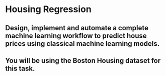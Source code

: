 # Housing Regression

## Design, implement and automate a complete machine learning workflow to predict house prices using classical machine learning models.
## You will be using the Boston Housing dataset for this task.
